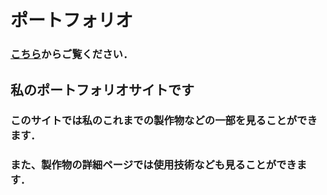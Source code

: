 # ポートフォリオ

### [こちら](https://shake551.github.io/portfolio/)からご覧ください．

## 私のポートフォリオサイトです
### このサイトでは私のこれまでの製作物などの一部を見ることができます．
### また、製作物の詳細ページでは使用技術なども見ることができます．
